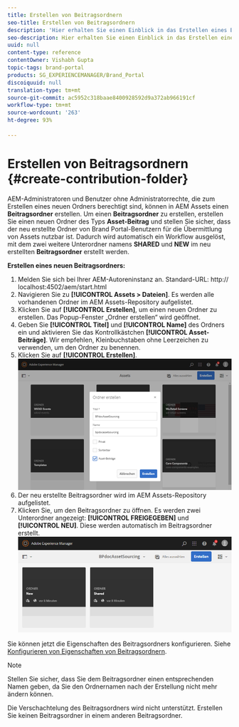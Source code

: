 ```yaml
---
title: Erstellen von Beitragsordnern
seo-title: Erstellen von Beitragsordnern
description: 'Hier erhalten Sie einen Einblick in das Erstellen eines Beitragsordners in AEM Assets. '
seo-description: Hier erhalten Sie einen Einblick in das Erstellen eines Beitragsordners in AEM Assets.
uuid: null
content-type: reference
contentOwner: Vishabh Gupta
topic-tags: brand-portal
products: SG_EXPERIENCEMANAGER/Brand_Portal
discoiquuid: null
translation-type: tm+mt
source-git-commit: ac5952c318baae8400928592d9a372ab966191cf
workflow-type: tm+mt
source-wordcount: '263'
ht-degree: 93%

---
```



# Erstellen von Beitragsordnern {#create-contribution-folder}

AEM-Administratoren und Benutzer ohne Administratorrechte, die zum Erstellen eines neuen Ordners berechtigt sind, können in AEM Assets einen **Beitragsordner** erstellen.
Um einen **Beitragsordner** zu erstellen, erstellen Sie einen neuen Ordner des Typs **Asset-Beitrag** und stellen Sie sicher, dass der neu erstellte Ordner von Brand Portal-Benutzern für die Übermittlung von Assets nutzbar ist.  Dadurch wird automatisch ein Workflow ausgelöst, mit dem zwei weitere Unterordner namens **SHARED** und **NEW** im neu erstellten **Beitragsordner** erstellt werden.

**Erstellen eines neuen Beitragsordners:**
1. Melden Sie sich bei Ihrer AEM-Autoreninstanz an.
Standard-URL: http:// localhost:4502/aem/start.html
1. Navigieren Sie zu **[!UICONTROL Assets > Dateien]**.
Es werden alle vorhandenen Ordner im AEM Assets-Repository aufgelistet.
1. Klicken Sie auf **[!UICONTROL Erstellen]**, um einen neuen Ordner zu erstellen. Das Popup-Fenster „Ordner erstellen“ wird geöffnet.
1. Geben Sie **[!UICONTROL Titel]** und **[!UICONTROL Name]** des Ordners ein und aktivieren Sie das Kontrollkästchen **[!UICONTROL Asset-Beiträge]**.
Wir empfehlen, Kleinbuchstaben ohne Leerzeichen zu verwenden, um den Ordner zu benennen.
1. Klicken Sie auf **[!UICONTROL Erstellen]**.
   ![](assets/create-contribution-folder.png)
1. Der neu erstellte Beitragsordner wird im AEM Assets-Repository aufgelistet.
1. Klicken Sie, um den Beitragsordner zu öffnen. Es werden zwei Unterordner angezeigt: **[!UICONTROL FREIGEGEBEN]** und **[!UICONTROL NEU]**. Diese werden automatisch im Beitragsordner erstellt.\
   ![](assets/contribution-folder.png)

Sie können jetzt die Eigenschaften des Beitragsordners konfigurieren. Siehe [Konfigurieren von Eigenschaften von Beitragsordnern](brand-portal-configure-contribution-folder-properties.md).

>[!NOTE]
>
>Stellen Sie sicher, dass Sie dem Beitragsordner einen entsprechenden Namen geben, da Sie den Ordnernamen nach der Erstellung nicht mehr ändern können.
>
>Die Verschachtelung des Beitragsordners wird nicht unterstützt. Erstellen Sie keinen Beitragsordner in einem anderen Beitragsordner.

